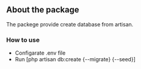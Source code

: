 ## About the package

The packege provide create database from artisan.

### How to use
- Configarate .env file
- Run [php artisan db:create {--migrate} {--seed}]